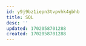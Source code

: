```yaml
---
id: y9j9bz1iepn3tvpvhk4gbhb
title: SQL
desc: ''
updated: 1702058701288
created: 1702058701288
---
```

